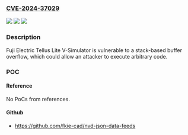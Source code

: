 ### [CVE-2024-37029](https://cve.mitre.org/cgi-bin/cvename.cgi?name=CVE-2024-37029)
![](https://img.shields.io/static/v1?label=Product&message=Tellus%20Lite%20V-Simulator&color=blue)
![](https://img.shields.io/static/v1?label=Version&message=0%3C%204.0.20.0%20&color=brighgreen)
![](https://img.shields.io/static/v1?label=Vulnerability&message=CWE-121%20Stack-based%20Buffer%20Overflow&color=brighgreen)

### Description

Fuji Electric Tellus Lite V-Simulator is vulnerable to a stack-based buffer overflow, which could allow an attacker to execute arbitrary code.

### POC

#### Reference
No PoCs from references.

#### Github
- https://github.com/fkie-cad/nvd-json-data-feeds

